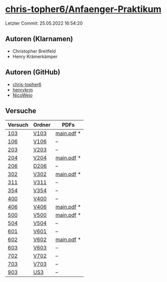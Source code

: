 # [chris-topher6/Anfaenger-Praktikum](https://github.com/chris-topher6/Anfaenger-Praktikum)

Letzter Commit: 25.05.2022 16:54:20

## Autoren (Klarnamen)
- Christopher Breitfeld
- Henry Krämerkämper

## Autoren (GitHub)
- [chris-topher6](https://github.com/chris-topher6)
- [henrykrm](https://github.com/henrykrm)
- [NicoWeio](https://github.com/NicoWeio)

## Versuche

|        Versuch         |                                   Ordner                                    |                                                                                  PDFs                                                                                  |
|------------------------|-----------------------------------------------------------------------------|------------------------------------------------------------------------------------------------------------------------------------------------------------------------|
|[103](../../versuch/103)|[V103](https://github.com/chris-topher6/Anfaenger-Praktikum/tree/master/V103)|[main.pdf](https://docs.google.com/viewer?url=https://raw.githubusercontent.com/NicoWeio/awesome-ap-pdfs/main/chris-topher6%E2%88%95Anfaenger-Praktikum/103/main.pdf) \*|
|[106](../../versuch/106)|[V106](https://github.com/chris-topher6/Anfaenger-Praktikum/tree/master/V106)|–                                                                                                                                                                       |
|[203](../../versuch/203)|[V203](https://github.com/chris-topher6/Anfaenger-Praktikum/tree/master/V203)|–                                                                                                                                                                       |
|[204](../../versuch/204)|[V204](https://github.com/chris-topher6/Anfaenger-Praktikum/tree/master/V204)|[main.pdf](https://docs.google.com/viewer?url=https://raw.githubusercontent.com/NicoWeio/awesome-ap-pdfs/main/chris-topher6%E2%88%95Anfaenger-Praktikum/204/main.pdf) \*|
|[206](../../versuch/206)|[D206](https://github.com/chris-topher6/Anfaenger-Praktikum/tree/master/D206)|–                                                                                                                                                                       |
|[302](../../versuch/302)|[V302](https://github.com/chris-topher6/Anfaenger-Praktikum/tree/master/V302)|[main.pdf](https://docs.google.com/viewer?url=https://raw.githubusercontent.com/NicoWeio/awesome-ap-pdfs/main/chris-topher6%E2%88%95Anfaenger-Praktikum/302/main.pdf) \*|
|[311](../../versuch/311)|[V311](https://github.com/chris-topher6/Anfaenger-Praktikum/tree/master/V311)|–                                                                                                                                                                       |
|[354](../../versuch/354)|[V354](https://github.com/chris-topher6/Anfaenger-Praktikum/tree/master/V354)|–                                                                                                                                                                       |
|[400](../../versuch/400)|[V400](https://github.com/chris-topher6/Anfaenger-Praktikum/tree/master/V400)|–                                                                                                                                                                       |
|[406](../../versuch/406)|[V406](https://github.com/chris-topher6/Anfaenger-Praktikum/tree/master/V406)|[main.pdf](https://docs.google.com/viewer?url=https://raw.githubusercontent.com/NicoWeio/awesome-ap-pdfs/main/chris-topher6%E2%88%95Anfaenger-Praktikum/406/main.pdf) \*|
|[500](../../versuch/500)|[V500](https://github.com/chris-topher6/Anfaenger-Praktikum/tree/master/V500)|[main.pdf](https://docs.google.com/viewer?url=https://raw.githubusercontent.com/NicoWeio/awesome-ap-pdfs/main/chris-topher6%E2%88%95Anfaenger-Praktikum/500/main.pdf) \*|
|[504](../../versuch/504)|[V504](https://github.com/chris-topher6/Anfaenger-Praktikum/tree/master/V504)|–                                                                                                                                                                       |
|[601](../../versuch/601)|[V601](https://github.com/chris-topher6/Anfaenger-Praktikum/tree/master/V601)|–                                                                                                                                                                       |
|[602](../../versuch/602)|[V602](https://github.com/chris-topher6/Anfaenger-Praktikum/tree/master/V602)|[main.pdf](https://docs.google.com/viewer?url=https://raw.githubusercontent.com/NicoWeio/awesome-ap-pdfs/main/chris-topher6%E2%88%95Anfaenger-Praktikum/602/main.pdf) \*|
|[603](../../versuch/603)|[V603](https://github.com/chris-topher6/Anfaenger-Praktikum/tree/master/V603)|–                                                                                                                                                                       |
|[702](../../versuch/702)|[V702](https://github.com/chris-topher6/Anfaenger-Praktikum/tree/master/V702)|–                                                                                                                                                                       |
|[703](../../versuch/703)|[V703](https://github.com/chris-topher6/Anfaenger-Praktikum/tree/master/V703)|–                                                                                                                                                                       |
|[903](../../versuch/903)|[US3](https://github.com/chris-topher6/Anfaenger-Praktikum/tree/master/US3)  |–                                                                                                                                                                       |
